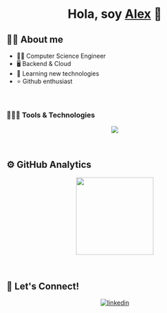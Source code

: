 <div align="center">
  <h1 align="center">Hola, soy <a href="https://aristi.dev">Alex</a> 👋</h1>
</div>

## 🙋‍♂️ About me

- 👨‍🎓 Computer Science Engineer
- 🖥️ Backend & Cloud
- 🧠 Learning new technologies
- ⭐ Github enthusiast
<br>

### 👨🏻‍💻 Tools & Technologies

<p align="center">
  <a href="https://github.com/Alexx23">
    <img src="https://skillicons.dev/icons?i=kubernetes,docker,mongodb,mysql,postgres,redis,java,js,ts,laravel,php,nodejs,express,aws,azure,githubactions,cloudflare,nginx,c,cpp,py,linux,firebase,maven,git,github,grafana,bash,postman,react,nextjs,vue,nuxtjs,css,tailwind,bootstrap,html,arduino&perline=13" />
  </a>
</p>
<br>

## ⚙️ GitHub Analytics

<p align="center">
  <a href="https://github.com/Alexx23">
    <img height="180em" src="https://github-readme-stats-eight-theta.vercel.app/api?username=Alexx23&show_icons=true&theme=algolia&include_all_commits=true&count_private=true"/>
  </a>
</p>
<br>

## 🤝 Let's Connect!

<p align="center">
  <a href="https://www.linkedin.com/in/alejandro-santamaria-mercado/" target="_blank">
    <img src="https://img.shields.io/badge/LinkedIn:%20Alejandro%20Santamaria-0077B5?style=for-the-badge&logo=linkedin&logoColor=white" alt=linkedin style="margin-bottom: 5px;"/>
  </a>
</p>
<br>
